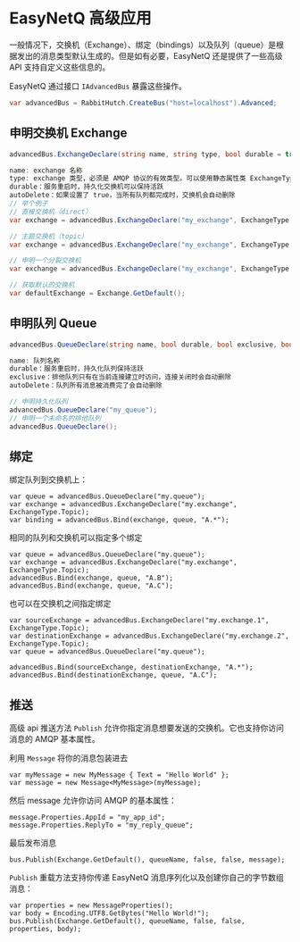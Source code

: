 # EasyNetQ 高级应用

一般情况下，交换机（Exchange）、绑定（bindings）以及队列（queue）是根据发出的消息类型默认生成的。但是如有必要，EasyNetQ 还是提供了一些高级 API 支持自定义这些信息的。

EasyNetQ 通过接口 `IAdvancedBus` 暴露这些操作。

```c#
var advancedBus = RabbitHutch.CreateBus("host=localhost").Advanced;
```

## 申明交换机 Exchange

```c#
advancedBus.ExchangeDeclare(string name, string type, bool durable = true, bool autoDelete = false);

name: exchange 名称
type: exchange 类型，必须是 AMQP 协议的有效类型。可以使用静态属性类 ExchangeType 安全的申明
durable：服务重启时，持久化交换机可以保持活跃
autoDelete：如果设置了 true，当所有队列都完成时，交换机会自动删除
// 举个例子
// 直接交换机（direct）
var exchange = advancedBus.ExchangeDeclare("my_exchange", ExchangeType.Direct);

// 主题交换机（topic）
var exchange = advancedBus.ExchangeDeclare("my_exchange", ExchangeType.Topic);

// 申明一个分裂交换机
var exchange = advancedBus.ExchangeDeclare("my_exchange", ExchangeType.Fanout);

// 获取默认的交换机
var defaultExchange = Exchange.GetDefault();
```

## 申明队列 Queue

```c#
advancedBus.QueueDeclare(string name, bool durable, bool exclusive, bool autoDelete);

name: 队列名称
durable：服务重启时，持久化队列保持活跃
exclusive：排他队列只有在当前连接建立时访问，连接关闭时会自动删除
autoDelete：队列所有消息被消费完了会自动删除

// 申明持久化队列
advancedBus.QueueDeclare("my_queue");
// 申明一个未命名的排他队列
advancedBus.QueueDeclare();
```

## 绑定

绑定队列到交换机上：

```
var queue = advancedBus.QueueDeclare("my.queue");
var exchange = advancedBus.ExchangeDeclare("my.exchange", ExchangeType.Topic);
var binding = advancedBus.Bind(exchange, queue, "A.*");
```

相同的队列和交换机可以指定多个绑定

```
var queue = advancedBus.QueueDeclare("my.queue");
var exchange = advancedBus.ExchangeDeclare("my.exchange", ExchangeType.Topic);
advancedBus.Bind(exchange, queue, "A.B");
advancedBus.Bind(exchange, queue, "A.C");
```

也可以在交换机之间指定绑定

```
var sourceExchange = advancedBus.ExchangeDeclare("my.exchange.1", ExchangeType.Topic);
var destinationExchange = advancedBus.ExchangeDeclare("my.exchange.2", ExchangeType.Topic);
var queue = advancedBus.QueueDeclare("my.queue");

advancedBus.Bind(sourceExchange, destinationExchange, "A.*");
advancedBus.Bind(destinationExchange, queue, "A.C");
```

## 推送

高级 api 推送方法 `Publish` 允许你指定消息想要发送的交换机。它也支持你访问消息的 AMQP 基本属性。

利用 `Message` 将你的消息包装进去

```
var myMessage = new MyMessage { Text = "Hello World" };
var message = new Message<MyMessage>(myMessage);
```

然后 message 允许你访问 AMQP 的基本属性：

```
message.Properties.AppId = "my_app_id";
message.Properties.ReplyTo = "my_reply_queue";
```

最后发布消息

```
bus.Publish(Exchange.GetDefault(), queueName, false, false, message);
```

`Publish` 重载方法支持你传递 EasyNetQ 消息序列化以及创建你自己的字节数组消息：

```
var properties = new MessageProperties();
var body = Encoding.UTF8.GetBytes("Hello World!");
bus.Publish(Exchange.GetDefault(), queueName, false, false, properties, body);
```

